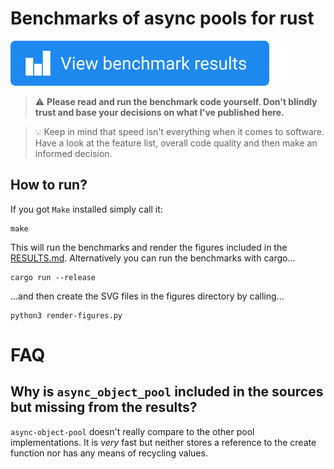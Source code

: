 # Benchmarks of async pools for rust

[![View benchmark results](results-button.svg)](./RESULTS.md)

> ⚠ **Please read and run the benchmark code yourself.
> Don't blindly trust and base your decisions on what
> I've published here.**

> 💡 Keep in mind that speed isn't everything when it
> comes to software. Have a look at the feature list,
> overall code quality and then make an informed decision.

## How to run?

If you got `Make` installed simply call it:

```
make
```

This will run the benchmarks and render the figures included in
the [RESULTS.md](./RESULTS.md). Alternatively you can run the benchmarks with cargo...

```
cargo run --release
```

...and then create the SVG files in the figures directory by calling...

```
python3 render-figures.py
```

# FAQ

## Why is `async_object_pool` included in the sources but missing from the results?

`async-object-pool` doesn't really compare to the other pool
implementations. It is *very* fast but neither stores a reference
to the create function nor has any means of recycling values.
